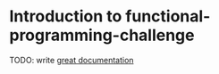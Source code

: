 # Introduction to functional-programming-challenge

TODO: write [great documentation](http://jacobian.org/writing/what-to-write/)
